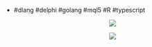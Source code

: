- #dlang #delphi #golang #mql5 #R #typescript

<p align="center"><img src="http://stackexchange.com/users/flair/753457.png"></p>

<p align="center"><img src="https://projecteuler.net/profile/menjanahary.png"></p>

<!---
menjaraz/menjaraz is a ✨ special ✨ repository because its `README.md` (this file) appears on your GitHub profile.
You can click the Preview link to take a look at your changes.
--->
